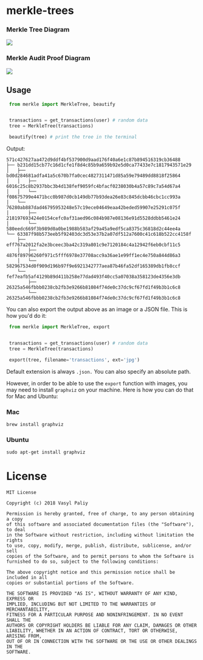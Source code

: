 # merkle-trees

### Merkle Tree Diagram

<img src="https://github.com/vpaliy/merkle-trees/blob/master/ext/merkle.jpg"  />


### Merkle Audit Proof Diagram

<img src="https://github.com/vpaliy/merkle-trees/blob/master/ext/proof.jpg"  />


## Usage

```python
 from merkle import MerkleTree, beautify


 transactions = get_transactions(user) # random data
 tree = MerkleTree(transactions)

 beautify(tree) # print the tree in the terminal
```

Output:

```
571c427627aa472d9ddf4bf537900d9aad176f40a6e1c87b894516319cb36488
├── b231dd15cb77c16d1cfe1f8d4c85b9a659b92e5d0ca77433e7c1817943571e29
│   ├── bd0d284681adfa41a5c670b7fa0cec4827311471d85a59e79489dd8818f25864
│   │   ├── 6016c25c8b2937bbc3b4d138fef9059fc4bfacf0238030b4a57c89c7a54d67a4
│   │   └── f08675799e4471bcc0b987d0cb149db77b93dea26e83c845dcbb46cbc1cc993a
│   └── 76280ab887dad46795953248e57c19ece04649eaa42beded59907e25291c075f
│       ├── 218197693424e0154cefc0af31aed96c084b987e08136e91d5528ddbb5461e24
│       └── 580eedc669f3b989d0a0be1988b583af29a45a9edf5ca8375c36818d2c44ee4a
└── 63387f98b573eeb5f92403dc3d53e37b2a07df512a7600c41c618b522cc4158f
    ├── eff767a2012fa2e3bceec3ba42c319a801c9e7120184c4a12942f6eb0cbf11c5
    │   ├── 4876f89796260f971c5fff6978e37708acc9a36ae1e99ff1ec4e750a844d86a3
    │   └── 582967534d0f909d196b97f9e6921342777aea87b46fa52df165389db1fb8ccf
    └── fef7eafb5af4129b89d411b258e77dad493f40cc5a07038a358123de4356e3db
        ├── 26325a546fbbb0238cb2fb3e9266b81084f74de0c37dc9cf67fd1f49b3b1c6c8
        └── 26325a546fbbb0238cb2fb3e9266b81084f74de0c37dc9cf67fd1f49b3b1c6c8
```

You can also export the output above as an image or a JSON file. This is how you'd do it:


```python
 from merkle import MerkleTree, export


 transactions = get_transactions(user) # random data
 tree = MerkleTree(transactions)

 export(tree, filename='transactions', ext='jpg')
```

Default extension is always `.json.` You can also specify an absolute path.

However, in order to be able to use the `export` function with images, you may need to install `graphviz` on your machine.
Here is how you can do that for Mac and Ubuntu:

### Mac

`brew install graphviz`


### Ubuntu

`sudo apt-get install graphviz`


# License
```
MIT License

Copyright (c) 2018 Vasyl Paliy

Permission is hereby granted, free of charge, to any person obtaining a copy
of this software and associated documentation files (the "Software"), to deal
in the Software without restriction, including without limitation the rights
to use, copy, modify, merge, publish, distribute, sublicense, and/or sell
copies of the Software, and to permit persons to whom the Software is
furnished to do so, subject to the following conditions:

The above copyright notice and this permission notice shall be included in all
copies or substantial portions of the Software.

THE SOFTWARE IS PROVIDED "AS IS", WITHOUT WARRANTY OF ANY KIND, EXPRESS OR
IMPLIED, INCLUDING BUT NOT LIMITED TO THE WARRANTIES OF MERCHANTABILITY,
FITNESS FOR A PARTICULAR PURPOSE AND NONINFRINGEMENT. IN NO EVENT SHALL THE
AUTHORS OR COPYRIGHT HOLDERS BE LIABLE FOR ANY CLAIM, DAMAGES OR OTHER
LIABILITY, WHETHER IN AN ACTION OF CONTRACT, TORT OR OTHERWISE, ARISING FROM,
OUT OF OR IN CONNECTION WITH THE SOFTWARE OR THE USE OR OTHER DEALINGS IN THE
SOFTWARE.
```
